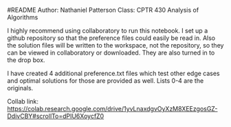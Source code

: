 #README
Author: Nathaniel Patterson
Class: CPTR 430 Analysis of Algorithms

I highly recommend using collaboratory to run this notebook. I set up a github repository so that the preference files could easily be read in. Also the solution files will be written to the workspace, not the repository, so they can be viewed in collaboratory or downloaded. They are also turned in to the drop box.

I have created 4 additional preference.txt files which test other edge cases and optimal solutions for those are provided as well. Lists 0-4 are the originals. 

Collab link:
https://colab.research.google.com/drive/1yvLnaxdgvOyXzM8XEEzgosGZ-DdivCBY#scrollTo=dPIU6XoycfZ0
